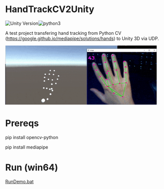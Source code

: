 # HandTrackCV2Unity
![Unity Version](https://img.shields.io/badge/Unity-2018.1.0f2-orange.svg)![python3](https://img.shields.io/badge/Python-3.x-blue)

A test project transfering hand tracking from Python CV (https://google.github.io/mediapipe/solutions/hands) to Unity 3D via UDP.

![enter image description here](https://raw.githubusercontent.com/athanoid/HandTrackCV2Unity/main/opencvunity.gif)

# Prereqs
pip install opencv-python

pip install mediapipe

# Run (win64)
[RunDemo.bat](https://github.com/athanoid/HandTrackCV2Unity/blob/main/RunDemo.bat "RunDemo.bat")
